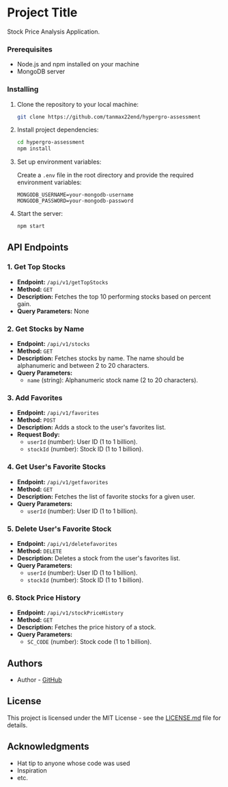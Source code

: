 # Project Title

Stock Price Analysis Application.

### Prerequisites

- Node.js and npm installed on your machine
- MongoDB server

### Installing

1. Clone the repository to your local machine:

    ```bash
    git clone https://github.com/tanmax22end/hypergro-assessment
    ```

2. Install project dependencies:

    ```bash
    cd hypergro-assessment
    npm install
    ```

3. Set up environment variables:

    Create a `.env` file in the root directory and provide the required environment variables:

    ```env
    MONGODB_USERNAME=your-mongodb-username
    MONGODB_PASSWORD=your-mongodb-password
    ```

4. Start the server:

    ```bash
    npm start
    ```

## API Endpoints

### 1. Get Top Stocks

- **Endpoint:** `/api/v1/getTopStocks`
- **Method:** `GET`
- **Description:** Fetches the top 10 performing stocks based on percent gain.
- **Query Parameters:** None

### 2. Get Stocks by Name

- **Endpoint:** `/api/v1/stocks`
- **Method:** `GET`
- **Description:** Fetches stocks by name. The name should be alphanumeric and between 2 to 20 characters.
- **Query Parameters:**
  - `name` (string): Alphanumeric stock name (2 to 20 characters).

### 3. Add Favorites

- **Endpoint:** `/api/v1/favorites`
- **Method:** `POST`
- **Description:** Adds a stock to the user's favorites list.
- **Request Body:**
  - `userId` (number): User ID (1 to 1 billion).
  - `stockId` (number): Stock ID (1 to 1 billion).

### 4. Get User's Favorite Stocks

- **Endpoint:** `/api/v1/getfavorites`
- **Method:** `GET`
- **Description:** Fetches the list of favorite stocks for a given user.
- **Query Parameters:**
  - `userId` (number): User ID (1 to 1 billion).

### 5. Delete User's Favorite Stock

- **Endpoint:** `/api/v1/deletefavorites`
- **Method:** `DELETE`
- **Description:** Deletes a stock from the user's favorites list.
- **Query Parameters:**
  - `userId` (number): User ID (1 to 1 billion).
  - `stockId` (number): Stock ID (1 to 1 billion).

### 6. Stock Price History

- **Endpoint:** `/api/v1/stockPriceHistory`
- **Method:** `GET`
- **Description:** Fetches the price history of a stock.
- **Query Parameters:**
  - `SC_CODE` (number): Stock code (1 to 1 billion).

## Authors

- Author - [GitHub](https://github.com/tanmax22end)

## License

This project is licensed under the MIT License - see the [LICENSE.md](LICENSE.md) file for details.

## Acknowledgments

- Hat tip to anyone whose code was used
- Inspiration
- etc.
